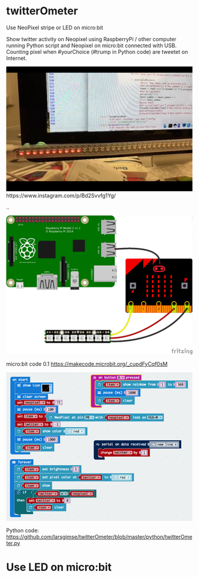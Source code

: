 # twitterOmeter
Use NeoPixel stripe or LED on micro:bit

Show twitter activity on Neopixel using RaspberryPi / other computer running Python script and Neopixel on micro:bit connected with USB. Counting pixel when #yourChoice (#trump in Python code) are tweetet on Internet.

<img src="https://github.com/larsgimse/twitterOmeter/blob/master/twitterOmeter.png" width=500>
https://www.instagram.com/p/Bd2Svvfg1Yg/

..

<img src="https://github.com/larsgimse/twitterOmeter/blob/master/twitterOmeter_bb.png" width=500>

micro:bit code 0.1 
https://makecode.microbit.org/_cupdFyCqf0sM

<img src="https://github.com/larsgimse/twitterOmeter/blob/master/twitterOmeter_microbit_0_1.png" width=500>

Python code: https://github.com/larsgimse/twitterOmeter/blob/master/python/twitterOmeter.py


# Use LED on micro:bit
